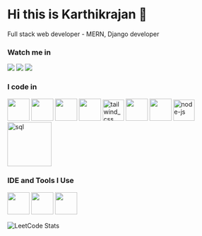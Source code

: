 # Hi this is Karthikrajan 👋

Full stack web developer - MERN, Django developer 

### Watch me in
[<img src="https://img.shields.io/badge/-LeetCode-FFA116?style=for-the-badge&logo=LeetCode&logoColor=black"/>](https://leetcode.com/u/karthikrajan2k/) [<img src="https://img.shields.io/badge/LinkedIn-0077B5?style=for-the-badge&logo=linkedin&logoColor=white"/>](https://www.linkedin.com/in/karthikrajanv/) [<img src="https://img.shields.io/badge/-Hackerrank-2EC866?style=for-the-badge&logo=HackerRank&logoColor=white"/>](https://www.hackerrank.com/profile/karthikrajan2k)


### I code in
<img height="50" width="50" src="https://img.icons8.com/color/48/000000/python.png" />    <img height="50" width="50" src="https://img.icons8.com/color/48/000000/java-coffee-cup-logo.png" />  <img height="50" width="50" src="https://img.icons8.com/color/48/000000/html-5.png" />  <img height="50" width="50" src="https://img.icons8.com/color/48/000000/css3.png" />  <img width="48" height="48" src="https://img.icons8.com/color/48/tailwind_css.png" alt="tailwind_css"/>  <img height="50" width="50" src="https://img.icons8.com/color/48/000000/javascript.png"/>  <img height="50" width="50" src="https://img.icons8.com/color/48/000000/react-native.png"/>  <img width="48" height="48" src="https://img.icons8.com/fluency/48/node-js.png" alt="node-js"/>  <img width="100" height="100" src="https://img.icons8.com/matisse/100/sql.png" alt="sql"/>

### IDE and Tools I Use
<img height="50" width="50" src="https://img.icons8.com/color/48/000000/visual-studio-code-2019.png"/>  <img height="50" src="https://img.icons8.com/officel/480/null/java-eclipse.png"/>  <img height="50" width="50" src="https://img.icons8.com/color/50/000000/git.png"/> 


![LeetCode Stats](https://leetcard.jacoblin.cool/karthikrajan2k?theme=dark&font=Noto%20Sans%20Balinese&ext=heatmap)
